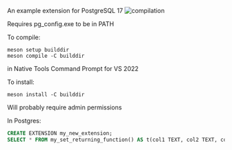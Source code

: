 An example extension for PostgreSQL 17
![compilation](https://github.com/margregor/a_postgres_extension/actions/workflows/compile.yml/badge.svg)

Requires pg_config.exe to be in PATH

To compile:
```
meson setup builddir
meson compile -C builddir
```
in Native Tools Command Prompt for VS 2022

To install:
```
meson install -C builddir
```
Will probably require admin permissions

In Postgres:
```sql
CREATE EXTENSION my_new_extension;
SELECT * FROM my_set_returning_function() AS t(col1 TEXT, col2 TEXT, col3 TEXT);
```
